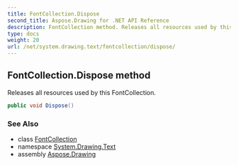 ```yaml
---
title: FontCollection.Dispose
second_title: Aspose.Drawing for .NET API Reference
description: FontCollection method. Releases all resources used by this FontCollection
type: docs
weight: 20
url: /net/system.drawing.text/fontcollection/dispose/
---
```

## FontCollection.Dispose method

Releases all resources used by this FontCollection.

```csharp
public void Dispose()
```

### See Also

* class [FontCollection](../)
* namespace [System.Drawing.Text](../../fontcollection/)
* assembly [Aspose.Drawing](../../../)


